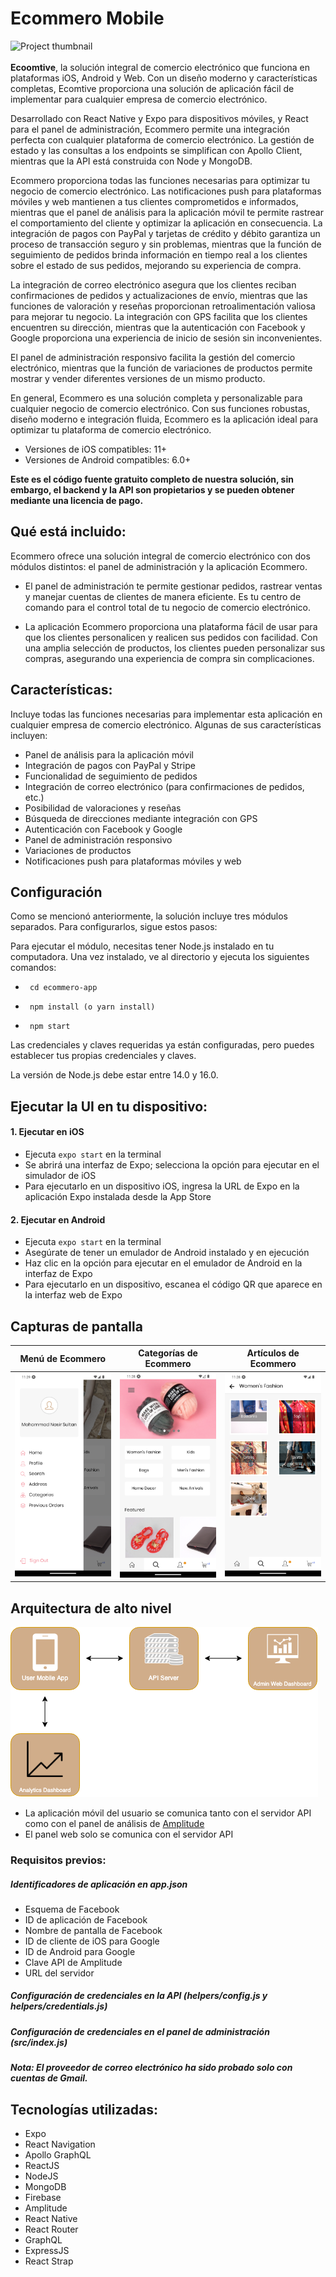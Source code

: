 # Ecommero Mobile

![Project thumbnail](./contributingGuides/Banner.png)
<br>
<br/><b>Ecoomtive</b>, la solución integral de comercio electrónico que funciona en plataformas iOS, Android y Web. Con un diseño moderno y características completas, Ecomtive proporciona una solución de aplicación fácil de implementar para cualquier empresa de comercio electrónico.

Desarrollado con React Native y Expo para dispositivos móviles, y React para el panel de administración, Ecommero permite una integración perfecta con cualquier plataforma de comercio electrónico. La gestión de estado y las consultas a los endpoints se simplifican con Apollo Client, mientras que la API está construida con Node y MongoDB.

Ecommero proporciona todas las funciones necesarias para optimizar tu negocio de comercio electrónico. Las notificaciones push para plataformas móviles y web mantienen a tus clientes comprometidos e informados, mientras que el panel de análisis para la aplicación móvil te permite rastrear el comportamiento del cliente y optimizar la aplicación en consecuencia. La integración de pagos con PayPal y tarjetas de crédito y débito garantiza un proceso de transacción seguro y sin problemas, mientras que la función de seguimiento de pedidos brinda información en tiempo real a los clientes sobre el estado de sus pedidos, mejorando su experiencia de compra.

La integración de correo electrónico asegura que los clientes reciban confirmaciones de pedidos y actualizaciones de envío, mientras que las funciones de valoración y reseñas proporcionan retroalimentación valiosa para mejorar tu negocio. La integración con GPS facilita que los clientes encuentren su dirección, mientras que la autenticación con Facebook y Google proporciona una experiencia de inicio de sesión sin inconvenientes.

El panel de administración responsivo facilita la gestión del comercio electrónico, mientras que la función de variaciones de productos permite mostrar y vender diferentes versiones de un mismo producto.

En general, Ecommero es una solución completa y personalizable para cualquier negocio de comercio electrónico. Con sus funciones robustas, diseño moderno e integración fluida, Ecommero es la aplicación ideal para optimizar tu plataforma de comercio electrónico.

- Versiones de iOS compatibles: 11+
- Versiones de Android compatibles: 6.0+

<b>Este es el código fuente gratuito completo de nuestra solución, sin embargo, el backend y la API son propietarios y se pueden obtener mediante una licencia de pago.</b>

## Qué está incluido:

Ecommero ofrece una solución integral de comercio electrónico con dos módulos distintos: el panel de administración y la aplicación Ecommero.

- El panel de administración te permite gestionar pedidos, rastrear ventas y manejar cuentas de clientes de manera eficiente. Es tu centro de comando para el control total de tu negocio de comercio electrónico.

- La aplicación Ecommero proporciona una plataforma fácil de usar para que los clientes personalicen y realicen sus pedidos con facilidad. Con una amplia selección de productos, los clientes pueden personalizar sus compras, asegurando una experiencia de compra sin complicaciones.

## Características:

Incluye todas las funciones necesarias para implementar esta aplicación en cualquier empresa de comercio electrónico. Algunas de sus características incluyen:

- Panel de análisis para la aplicación móvil
- Integración de pagos con PayPal y Stripe
- Funcionalidad de seguimiento de pedidos
- Integración de correo electrónico (para confirmaciones de pedidos, etc.)
- Posibilidad de valoraciones y reseñas
- Búsqueda de direcciones mediante integración con GPS
- Autenticación con Facebook y Google
- Panel de administración responsivo
- Variaciones de productos
- Notificaciones push para plataformas móviles y web

## Configuración

Como se mencionó anteriormente, la solución incluye tres módulos separados. Para configurarlos, sigue estos pasos:

Para ejecutar el módulo, necesitas tener Node.js instalado en tu computadora. Una vez instalado, ve al directorio y ejecuta los siguientes comandos:

-      cd ecommero-app
-      npm install (o yarn install)
-      npm start

Las credenciales y claves requeridas ya están configuradas, pero puedes establecer tus propias credenciales y claves.

La versión de Node.js debe estar entre 14.0 y 16.0.

## Ejecutar la UI en tu dispositivo:

#### 1. Ejecutar en iOS

- Ejecuta `expo start` en la terminal
- Se abrirá una interfaz de Expo; selecciona la opción para ejecutar en el simulador de iOS
- Para ejecutarlo en un dispositivo iOS, ingresa la URL de Expo en la aplicación Expo instalada desde la App Store

#### 2. Ejecutar en Android

- Ejecuta `expo start` en la terminal
- Asegúrate de tener un emulador de Android instalado y en ejecución
- Haz clic en la opción para ejecutar en el emulador de Android en la interfaz de Expo
- Para ejecutarlo en un dispositivo, escanea el código QR que aparece en la interfaz web de Expo

## Capturas de pantalla

| Menú de Ecommero | Categorías de Ecommero | Artículos de Ecommero |
| :---------------: | :------------------: | :----------------: |
| ![](./contributingGuides/screenshots/customer11.jpeg) | ![](./contributingGuides/screenshots/customer22.jpeg) | ![](./contributingGuides/screenshots/customer33.jpeg) |

## Arquitectura de alto nivel

![Arquitectura de alto nivel](./contributingGuides/screenshots/architecture.png)

- La aplicación móvil del usuario se comunica tanto con el servidor API como con el panel de análisis de [Amplitude](https://amplitude.com/)
- El panel web solo se comunica con el servidor API

### Requisitos previos:

##### Identificadores de aplicación en app.json

- Esquema de Facebook
- ID de aplicación de Facebook
- Nombre de pantalla de Facebook
- ID de cliente de iOS para Google
- ID de Android para Google
- Clave API de Amplitude
- URL del servidor

##### Configuración de credenciales en la API (helpers/config.js y helpers/credentials.js)

##### Configuración de credenciales en el panel de administración (src/index.js)

##### Nota: El proveedor de correo electrónico ha sido probado solo con cuentas de Gmail.

## Tecnologías utilizadas:

- Expo
- React Navigation
- Apollo GraphQL
- ReactJS
- NodeJS
- MongoDB
- Firebase
- Amplitude
- React Native
- React Router
- GraphQL
- ExpressJS
- React Strap

